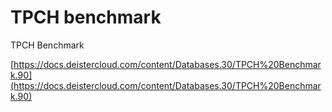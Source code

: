 # TPCH benchmark

TPCH Benchmark

[https://docs.deistercloud.com/content/Databases.30/TPCH%20Benchmark.90](https://docs.deistercloud.com/content/Databases.30/TPCH%20Benchmark.90)